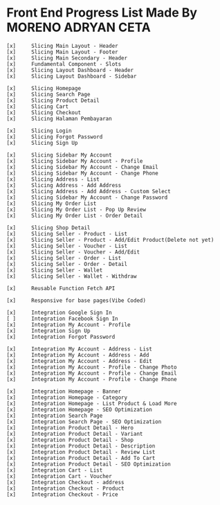 # Front End Progress List Made By MORENO ADRYAN CETA

    [x]     Slicing Main Layout - Header
    [x]     Slicing Main Layout - Footer
    [x]     Slicing Main Secondary - Header
    [x]     Fundamental Component - Slots
    [x]     Slicing Layout Dashboard - Header
    [x]     Slicing Layout Dashboard - Sidebar

    [x]     Slicing Homepage
    [x]     Slicing Search Page
    [x]     Slicing Product Detail
    [x]     Slicing Cart
    [x]     Slicing Checkout
    [x]     Slicing Halaman Pembayaran

    [x]     Slicing Login
    [x]     Slicing Forgot Password
    [x]     Slicing Sign Up

    [x]     Slicing Sidebar My Account
    [x]     Slicing Sidebar My Account - Profile
    [x]     Slicing Sidebar My Account - Change Email
    [x]     Slicing Sidebar My Account - Change Phone
    [x]     Slicing Address - List
    [x]     Slicing Address - Add Address
    [x]     Slicing Address - Add Address - Custom Select
    [x]     Slicing Sidebar My Account - Change Password
    [x]     Slicing My Order List
    [x]     Slicing My Order List - Pop Up Review
    [x]     Slicing My Order List - Order Detail

    [x]     Slicing Shop Detail
    [x]     Slicing Seller - Product - List
    [x]     Slicing Seller - Product - Add/Edit Product(Delete not yet)
    [x]     Slicing Seller - Voucher - List
    [x]     Slicing Seller - Voucher - Add/Edit
    [x]     Slicing Seller - Order - List
    [x]     Slicing Seller - Order - Detail
    [x]     Slicing Seller - Wallet
    [x]     Slicing Seller - Wallet - Withdraw

    [x]     Reusable Function Fetch API

    [x]     Responsive for base pages(Vibe Coded)

    [x]     Integration Google Sign In
    [ ]     Integration Facebook Sign In
    [x]     Integration My Account - Profile
    [x]     Integration Sign Up
    [x]     Integration Forgot Password

    [x]     Integration My Account - Address - List
    [x]     Integration My Account - Address - Add
    [x]     Integration My Account - Address - Edit
    [x]     Integration My Account - Profile - Change Photo
    [x]     Integration My Account - Profile - Change Email
    [x]     Integration My Account - Profile - Change Phone

    [x]     Integration Homepage - Banner
    [x]     Integration Homepage - Category
    [x]     Integration Homepage - List Product & Load More
    [x]     Integration Homepage - SEO Optimization
    [x]     Integration Search Page
    [x]     Integration Search Page - SEO Optimization
    [x]     Integration Product Detail - Hero
    [x]     Integration Product Detail - Variant
    [x]     Integration Product Detail - Shop
    [x]     Integration Product Detail - Description
    [x]     Integration Product Detail - Review List
    [x]     Integration Product Detail - Add To Cart
    [x]     Integration Product Detail - SEO Optimization
    [x]     Integration Cart - List
    [x]     Integration Cart - Voucher
    [x]     Integration Checkout - address
    [x]     Integration Checkout - Product
    [x]     Integration Checkout - Price

